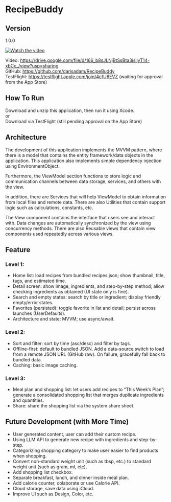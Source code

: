 # RecipeBuddy <br />

## Version
1.0.0

[![Watch the video](https://img.youtube.com/vi/ow9oIM9iSjM/maxresdefault.jpg)](https://youtu.be/ow9oIM9iSjM)<br />

Video: https://drive.google.com/file/d/166_b8sJLNjBtSsBta3isilyT14-xbCc_/view?usp=sharing<br />
GitHub: https://github.com/darisadam/RecipeBuddy<br />
TestFlight: https://testflight.apple.com/join/4cfU6EVZ (waiting for approval from the App Store)<br />

## How To Run
Download and unzip this application, then run it using Xcode.<br />
or<br />
Download via TestFlight (still pending approval on the App Store)<br />

## Architecture
The development of this application implements the MVVM pattern, where there is a model that contains the entity framework/data objects in the application. This application also implements simple dependency injection using EnvironmentObject.<br />

Furthermore, the ViewModel section functions to store logic and communication channels between data storage, services, and others with the view.<br />

In addition, there are Services that will help ViewModel to obtain information from local files and remote data. There are also Utilities that contain support logic such as calculations, constants, etc.<br />

The View component contains the interface that users see and interact with. Data changes are automatically synchronized by the view using concurrency methods. There are also Reusable views that contain view components used repeatedly across various views.<br />

## Feature
### Level 1:
- Home list: load recipes from bundled recipes.json; show thumbnail, title, tags, and estimated time.
- Detail screen: show image, ingredients, and step-by-step method; allow checking ingredients as obtained (UI state only is fine).
- Search and empty states: search by title or ingredient; display friendly empty/error states.
- Favorites (persisted): toggle favorite in list and detail; persist across launches (UserDefaults).
- Architecture and state: MVVM; use async/await.

### Level 2:
- Sort and filter: sort by time (asc/desc) and filter by tags.
- Offline-first: default to bundled JSON. Add a data-source switch to load from a remote JSON URL (GitHub raw). On failure, gracefully fall back to bundled data.
- Caching: basic image caching.

### Level 3:
- Meal plan and shopping list: let users add recipes to “This Week’s Plan”; generate a consolidated shopping list that merges duplicate ingredients and quantities.
- Share: share the shopping list via the system share sheet.

## Future Development (with More Time)
- User generated content, user can add their custom recipe.
- Using LLM API to generate new recipe with ingredients and step-by-step.
- Categorizing shopping category to make user easier to find products when shopping.
- Convert non-standard weight unit (such as tbsp, etc.) to standard weight unit (such as gram, ml, etc).
- Add shopping list checkbox.
- Separate breakfast, lunch, and dinner inside meal plan.
- Add calorie counter, colaborate or use Calorie API.
- Cloud storage, save data using iCloud.
- Improve UI such as Design, Color, etc.
